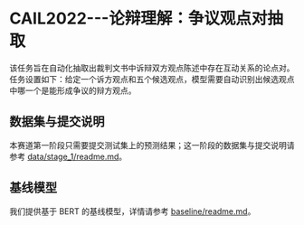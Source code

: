 # CAIL2022---论辩理解：争议观点对抽取

该任务旨在自动化抽取出裁判文书中诉辩双方观点陈述中存在互动关系的论点对。任务设置如下：给定一个诉方观点和五个候选观点，模型需要自动识别出候选观点中哪一个是能形成争议的辩方观点。

## 数据集与提交说明

本赛道第一阶段只需要提交测试集上的预测结果；这一阶段的数据集与提交说明请参考 [data/stage_1/readme.md](data/stage_1/readme.md)。

## 基线模型

我们提供基于 BERT 的基线模型，详情请参考 [baseline/readme.md](baseline/readme.md)。
